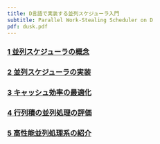 ```yaml
---
title: D言語で実装する並列スケジューラ入門
subtitle: Parallel Work-Stealing Scheduler on D
pdf: dusk.pdf
---
```

### [1 並列スケジューラの概念](https://zenn.dev/nextzlog/articles/dusk-chapter1)
### [2 並列スケジューラの実装](https://zenn.dev/nextzlog/articles/dusk-chapter2)
### [3 キャッシュ効率の最適化](https://zenn.dev/nextzlog/articles/dusk-chapter3)
### [4 行列積の並列処理の評価](https://zenn.dev/nextzlog/articles/dusk-chapter4)
### [5 高性能並列処理系の紹介](https://zenn.dev/nextzlog/articles/dusk-chapter5)
